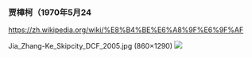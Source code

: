 ### 贾樟柯（1970年5月24
https://zh.wikipedia.org/wiki/%E8%B4%BE%E6%A8%9F%E6%9F%AF

Jia_Zhang-Ke_Skipcity_DCF_2005.jpg (860×1290)
<img src="https://upload.wikimedia.org/wikipedia/commons/a/ad/Jia_Zhang-Ke_Skipcity_DCF_2005.jpg">
